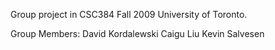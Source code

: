Group project in CSC384 Fall 2009 University of Toronto.

Group Members:
David Kordalewski
Caigu Liu
Kevin Salvesen